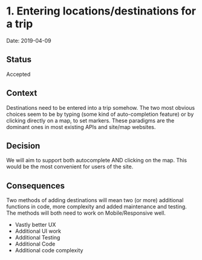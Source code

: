 # 1. Entering locations/destinations for a trip

Date: 2019-04-09

## Status

Accepted 

## Context

Destinations need to be entered into a trip somehow. The two most obvious choices seem to be by typing (some kind of auto-completion feature) or by clicking directly on a map, to set markers. These paradigms are the dominant ones in most existing APIs and site/map websites.

## Decision

We will aim to support both autocomplete AND clicking on the map. This would be the most convenient for users of the site. 

## Consequences

Two methods of adding destinations will mean two (or more) additional functions in code, more complexity and added maintenance and testing. The methods will both need to work on Mobile/Responsive well.

 * Vastly better UX
 * Additional UI work
 * Additional Testing
 * Additional Code
 * Additional code complexity
